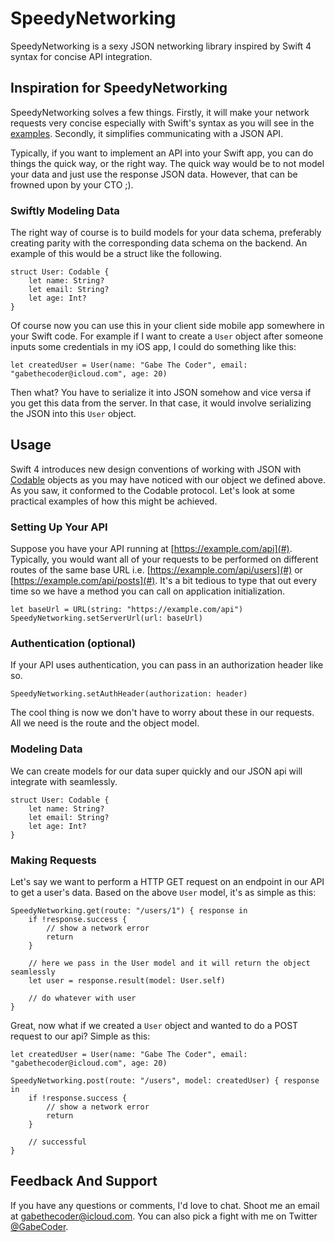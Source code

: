 # SpeedyNetworking

SpeedyNetworking is a sexy JSON networking library inspired by Swift 4 syntax for concise API integration.

## Inspiration for SpeedyNetworking

SpeedyNetworking solves a few things. Firstly, it will make your network requests very concise especially with Swift's syntax as you will see in the [examples](#examples). Secondly, it simplifies communicating with a JSON API.

Typically, if you want to implement an API into your Swift app, you can do things the quick way, or the right way. The quick way would be to not model your data and just use the response JSON data. However, that can be frowned upon by your CTO ;).

### Swiftly Modeling Data

The right way of course is to build models for your data schema, preferably creating parity with the corresponding data schema on the backend. An example of this would be a struct like the following.

```
struct User: Codable {
    let name: String?
    let email: String?
    let age: Int?
}
```

Of course now you can use this in your client side mobile app somewhere in your Swift code. For example if I want to create a `User` object after someone inputs some credentials in my iOS app, I could do something like this:

```
let createdUser = User(name: "Gabe The Coder", email: "gabethecoder@icloud.com", age: 20)
```

Then what? You have to serialize it into JSON somehow and vice versa if you get this data from the server. In that case, it would involve serializing the JSON into this `User` object.

## Usage

Swift 4 introduces new design conventions of working with JSON with [Codable](https://developer.apple.com/documentation/swift/codable) objects as you may have noticed with our object we defined above. As you saw, it conformed to the Codable protocol. Let's look at some practical examples of how this might be achieved.

### Setting Up Your API

Suppose you have your API running at [https://example.com/api](#). Typically, you would want all of your requests to be performed on different routes of the same base URL i.e. [https://example.com/api/users](#) or [https://example.com/api/posts](#). It's a bit tedious to type that out every time so we have a method you can call on application initialization.

```
let baseUrl = URL(string: "https://example.com/api")
SpeedyNetworking.setServerUrl(url: baseUrl)
```

### Authentication (optional)

If your API uses authentication, you can pass in an authorization header like so.

```
SpeedyNetworking.setAuthHeader(authorization: header)
```

The cool thing is now we don't have to worry about these in our requests. All we need is the route and the object model.

### Modeling Data

We can create models for our data super quickly and our JSON api will integrate with seamlessly.

```
struct User: Codable {
    let name: String?
    let email: String?
    let age: Int?
}
```

### Making Requests

Let's say we want to perform a HTTP GET request on an endpoint in our API to get a user's data. Based on the above `User` model, it's as simple as this:

```
SpeedyNetworking.get(route: "/users/1") { response in
    if !response.success {
        // show a network error
        return
    }
    
    // here we pass in the User model and it will return the object seamlessly
    let user = response.result(model: User.self)
    
    // do whatever with user
}
```

Great, now what if we created a `User` object and wanted to do a POST request to our api? Simple as this:

```
let createdUser = User(name: "Gabe The Coder", email: "gabethecoder@icloud.com", age: 20)

SpeedyNetworking.post(route: "/users", model: createdUser) { response in
    if !response.success {
        // show a network error
        return
    }
    
    // successful
}
```

## Feedback And Support

If you have any questions or comments, I'd love to chat. Shoot me an email at gabethecoder@icloud.com. You can also pick a fight with me on Twitter [@GabeCoder](https://twitter.com/GabeCoder).




